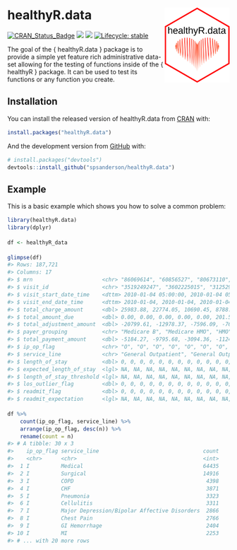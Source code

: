 
<!-- README.md is generated from README.Rmd. Please edit that file -->

# healthyR.data <img src="man/figures/healthyR_data_logo.png" width="147" height="170" align="right" />

<!-- badges: start -->

[![CRAN\_Status\_Badge](http://www.r-pkg.org/badges/version/healthyR.data)](https://cran.r-project.org/package=healthyR.data)
![](http://cranlogs.r-pkg.org/badges/healthyR.data?color=brightgreen)
![](http://cranlogs.r-pkg.org/badges/grand-total/healthyR.data?color=brightgreen)
[![Lifecycle:
stable](https://img.shields.io/badge/lifecycle-stable-brightgreen.svg)](https://lifecycle.r-lib.org/articles/stages.html##stable)
<!-- badges: end -->

The goal of the { healthyR.data } package is to provide a simple yet
feature rich administrative data-set allowing for the testing of
functions inside of the { healthyR } package. It can be used to test its
functions or any function you create.

## Installation

You can install the released version of healthyR.data from
[CRAN](https://CRAN.R-project.org) with:

``` r
install.packages("healthyR.data")
```

And the development version from [GitHub](https://github.com/) with:

``` r
# install.packages("devtools")
devtools::install_github("spsanderson/healthyR.data")
```

## Example

This is a basic example which shows you how to solve a common problem:

``` r
library(healthyR.data)
library(dplyr)

df <- healthyR_data

glimpse(df)
#> Rows: 187,721
#> Columns: 17
#> $ mrn                      <chr> "86069614", "60856527", "80673110", "55897...
#> $ visit_id                 <chr> "3519249247", "3602225015", "3125290892", ...
#> $ visit_start_date_time    <dttm> 2010-01-04 05:00:00, 2010-01-04 05:00:00,...
#> $ visit_end_date_time      <dttm> 2010-01-04, 2010-01-04, 2010-01-04, 2010-...
#> $ total_charge_amount      <dbl> 25983.88, 22774.05, 10690.45, 8788.02, 732...
#> $ total_amount_due         <dbl> 0.00, 0.00, 0.00, 0.00, 0.00, 201.52, 20.0...
#> $ total_adjustment_amount  <dbl> -20799.61, -12978.37, -7596.09, -7663.57, ...
#> $ payer_grouping           <chr> "Medicare B", "Medicare HMO", "HMO", "Medi...
#> $ total_payment_amount     <dbl> -5184.27, -9795.68, -3094.36, -1124.45, -1...
#> $ ip_op_flag               <chr> "O", "O", "O", "O", "O", "O", "O", "O", "O...
#> $ service_line             <chr> "General Outpatient", "General Outpatient"...
#> $ length_of_stay           <dbl> 0, 0, 0, 0, 0, 0, 0, 0, 0, 0, 0, 0, 0, 0, ...
#> $ expected_length_of_stay  <lgl> NA, NA, NA, NA, NA, NA, NA, NA, NA, NA, NA...
#> $ length_of_stay_threshold <lgl> NA, NA, NA, NA, NA, NA, NA, NA, NA, NA, NA...
#> $ los_outlier_flag         <dbl> 0, 0, 0, 0, 0, 0, 0, 0, 0, 0, 0, 0, 0, 0, ...
#> $ readmit_flag             <dbl> 0, 0, 0, 0, 0, 0, 0, 0, 0, 0, 0, 0, 0, 0, ...
#> $ readmit_expectation      <lgl> NA, NA, NA, NA, NA, NA, NA, NA, NA, NA, NA...

df %>% 
    count(ip_op_flag, service_line) %>%
    arrange(ip_op_flag, desc(n)) %>%
    rename(count = n)
#> # A tibble: 30 x 3
#>    ip_op_flag service_line                                 count
#>    <chr>      <chr>                                        <int>
#>  1 I          Medical                                      64435
#>  2 I          Surgical                                     14916
#>  3 I          COPD                                          4398
#>  4 I          CHF                                           3871
#>  5 I          Pneumonia                                     3323
#>  6 I          Cellulitis                                    3311
#>  7 I          Major Depression/Bipolar Affective Disorders  2866
#>  8 I          Chest Pain                                    2766
#>  9 I          GI Hemorrhage                                 2404
#> 10 I          MI                                            2253
#> # ... with 20 more rows
```
